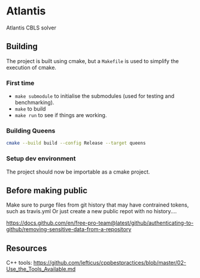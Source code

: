 # Atlantis
Atlantis CBLS solver

## Building
The project is built using cmake, but a `Makefile` is used to simplify the execution of cmake.

### First time
- `make submodule` to initialise the submodules (used for testing and benchmarking).
- `make` to build
- `make run` to see if things are working.


### Building Queens

```sh
cmake --build build --config Release --target queens
```

### Setup dev environment
The project should now be importable as a cmake project.


## Before making public
Make sure to purge files from git history that may have contrained tokens, such as travis.yml
Or just create a new public repot with no history....

https://docs.github.com/en/free-pro-team@latest/github/authenticating-to-github/removing-sensitive-data-from-a-repository



## Resources

C++ tools: https://github.com/lefticus/cppbestpractices/blob/master/02-Use_the_Tools_Available.md
